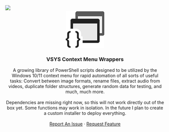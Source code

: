 <div id="top"><img src="https://img.shields.io/github/license/visusys/VSYSContextMenuWrappers?style=flat-square"></div>


<div align="center">
  <a href="https://github.com/othneildrew/Best-README-Template">
    <img src="images/logo.png" alt="Logo" width="122" height="116">
  </a>
  <h3 align="center">VSYS Context Menu Wrappers</h3>
</div>

<p align="center">
A growing library of PowerShell scripts designed to be utilized by the Windows 10/11 context menu for rapid automation of all sorts of useful tasks: Convert between image formats, rename files, extract audio from videos, duplicate folder structures, generate random data for testing, and much, much more.
<br />
<br />
Dependencies are missing right now, so this will not work directly out of the box yet. Some functions may work in isolation. In the future I plan to create a custom installer to deploy everything.
<br />
<br />
<a href="https://github.com/visusys/VSYSContextMenuWrappers/issues">Report An Issue</a>
·
<a href="https://github.com/visusys/VSYSContextMenuWrappers/issues">Request Feature</a>
</p>
